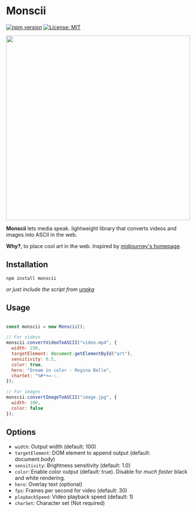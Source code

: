 
# Monscii

[![npm version](https://img.shields.io/npm/v/monscii.svg)](https://www.npmjs.com/package/monscii)
[![License: MIT](https://img.shields.io/badge/License-MIT-yellow.svg)](https://opensource.org/licenses/MIT)

<!-- VIDEO  --> 
<img src="./monscii.mp4" width="500">

**Monscii** lets media speak. lightweight library that converts videos and images into ASCII in the web.

**Why?**, to place cool art in the web. Inspired by [midjourney's homepage](https://www.midjourney.com/).


## Installation

```
npm install monscii
```

*or just include the script from [unpkg](https://unpkg.com/monscii/dist/monscii.umd.js)*


## Usage

```javascript

const monscii = new Monscii();

// For videos
monscii.convertVideoToASCII("video.mp4", {
  width: 250,
  targetElement: document.getElementById("art"),
  sensitivity: 0.5,
  color: true,
  hero: "Dream in color - Regina Belle",
  charSet: "%#*+=-:.
});

// For images
monscii.convertImageToASCII("image.jpg", {
  width: 100,
  color: false
});
```


## Options

- `width`: Output width (default: 100)
- `targetElement`: DOM element to append output (default: document.body)
- `sensitivity`: Brightness sensitivity (default: 1.0)
- `color`: Enable color output (default: true). Disable for *much faster* black and white rendering.
- `hero`: Overlay text (optional)
- `fps`: Frames per second for video (default: 30)
- `playbackSpeed`: Video playback speed (default: 1)
- `charSet`: Character set (Not required)
